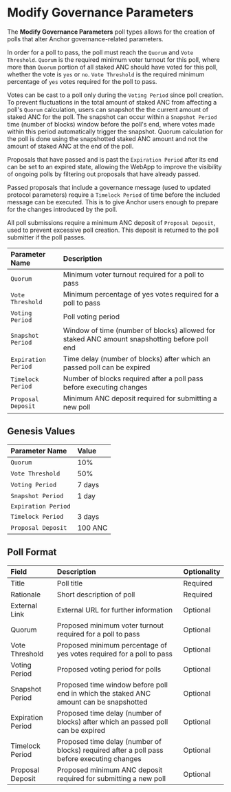 # Modify Governance Parameters

The **Modify Governance Parameters** poll types allows for the creation of polls that alter Anchor governance-related parameters.

In order for a poll to pass, the poll must reach the `Quorum` and `Vote Threshold`. `Quorum` is the required minimum voter turnout for this poll, where more than `Quorum` portion of all staked ANC should have voted for this poll, whether the vote is `yes` or `no`. `Vote Threshold` is the required minimum percentage of `yes` votes required for the poll to pass.

Votes can be cast to a poll only during the `Voting Period` since poll creation. To prevent fluctuations in the total amount of staked ANC from affecting a poll's `Quorum` calculation, users can snapshot the the current amount of staked ANC for the poll. The snapshot can occur within a `Snapshot Period` time \(number of blocks\) window before the poll's end, where votes made within this period automatically trigger the snapshot. Quorum calculation for the poll is done using the snapshotted staked ANC amount and not the amount of staked ANC at the end of the poll.

Proposals that have passed and is past the `Expiration Period` after its end can be set to an expired state, allowing the WebApp to improve the visibility of ongoing polls by filtering out proposals that have already passed.

Passed proposals that include a governance message \(used to updated protocol parameters\) require a `Timelock Period` of time before the included message can be executed. This is to give Anchor users enough to prepare for the changes introduced by the poll.

All poll submissions require a minimum ANC deposit of `Proposal Deposit`, used to prevent excessive poll creation. This deposit is returned to the poll submitter if the poll passes.

| Parameter Name | Description |
| :--- | :--- |
| `Quorum` | Minimum voter turnout required for a poll to pass |
| `Vote Threshold` | Minimum percentage of yes votes required for a poll to pass |
| `Voting Period` | Poll voting period |
| `Snapshot Period` | Window of time \(number of blocks\) allowed for staked ANC amount snapshotting before poll end |
| `Expiration Period` | Time delay \(number of blocks\) after which an passed poll can be expired |
| `Timelock Period` | Number of blocks required after a poll pass before executing changes |
| `Proposal Deposit` | Minimum ANC deposit required for submitting a new poll |

## Genesis Values

| Parameter Name | Value |
| :--- | :--- |
| `Quorum` | 10% |
| `Vote Threshold` | 50% |
| `Voting Period` | 7 days |
| `Snapshot Period` | 1 day |
| `Expiration Period` |  |
| `Timelock Period` | 3 days |
| `Proposal Deposit` | 100 ANC |

## Poll Format

| Field | Description | Optionality |
| :--- | :--- | :--- |
| Title | Poll title | Required |
| Rationale | Short description of poll | Required |
| External Link | External URL for further information | Optional |
| Quorum | Proposed minimum voter turnout required for a poll to pass | Optional |
| Vote Threshold | Proposed minimum percentage of yes votes required for a poll to pass | Optional |
| Voting Period | Proposed voting period for polls | Optional |
| Snapshot Period | Proposed time window before poll end in which  the staked ANC amount can be snapshotted | Optional |
| Expiration Period | Proposed time delay \(number of blocks\) after which an passed poll can be expired | Optional |
| Timelock Period | Proposed time delay \(number of blocks\) required after a poll pass before executing changes | Optional |
| Proposal Deposit | Proposed minimum ANC deposit required for submitting a new poll | Optional |

